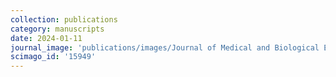 ```yaml
---
collection: publications
category: manuscripts
date: 2024-01-11
journal_image: 'publications/images/Journal of Medical and Biological Engineering.png'
scimago_id: '15949'
---
```

